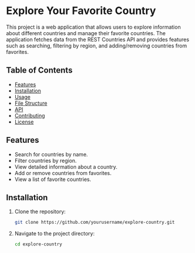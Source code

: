 # Explore Your Favorite Country

This project is a web application that allows users to explore information about different countries and manage their favorite countries. The application fetches data from the REST Countries API and provides features such as searching, filtering by region, and adding/removing countries from favorites.

## Table of Contents

- [Features](#features)
- [Installation](#installation)
- [Usage](#usage)
- [File Structure](#file-structure)
- [API](#api)
- [Contributing](#contributing)
- [License](#license)

## Features

- Search for countries by name.
- Filter countries by region.
- View detailed information about a country.
- Add or remove countries from favorites.
- View a list of favorite countries.

## Installation

1. Clone the repository:
    ```sh
    git clone https://github.com/yourusername/explore-country.git
    ```
2. Navigate to the project directory:
    ```sh
    cd explore-country
